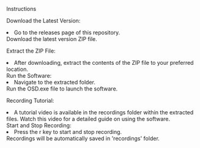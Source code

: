 Instructions

Download the Latest Version:
<br>
    <li>
    Go to the releases page of this repository.
<br>
    Download the latest version ZIP file.
    </li>

Extract the ZIP File:
<br>
<li>
    After downloading, extract the contents of the ZIP file to your preferred location.
</li>
Run the Software:
<br>
<li>
    Navigate to the extracted folder.
<br>
    Run the OSD.exe file to launch the software.
</li>

Recording Tutorial:
<br>
<li>
    A tutorial video is available in the recordings folder within the extracted files. Watch this video for a detailed guide on using the software.
</li>
Start and Stop Recording:
<br>
<li>
    Press the r key to start and stop recording.
<br>
    Recordings will be automatically saved in 'recordings' folder.
</li>
